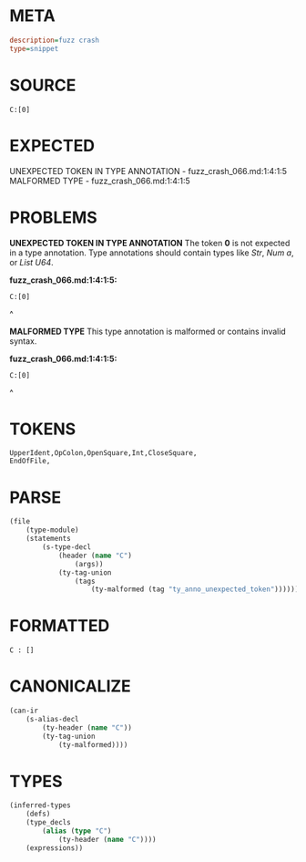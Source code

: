 # META
~~~ini
description=fuzz crash
type=snippet
~~~
# SOURCE
~~~roc
C:[0]
~~~
# EXPECTED
UNEXPECTED TOKEN IN TYPE ANNOTATION - fuzz_crash_066.md:1:4:1:5
MALFORMED TYPE - fuzz_crash_066.md:1:4:1:5
# PROBLEMS
**UNEXPECTED TOKEN IN TYPE ANNOTATION**
The token **0** is not expected in a type annotation.
Type annotations should contain types like _Str_, _Num a_, or _List U64_.

**fuzz_crash_066.md:1:4:1:5:**
```roc
C:[0]
```
   ^


**MALFORMED TYPE**
This type annotation is malformed or contains invalid syntax.

**fuzz_crash_066.md:1:4:1:5:**
```roc
C:[0]
```
   ^


# TOKENS
~~~zig
UpperIdent,OpColon,OpenSquare,Int,CloseSquare,
EndOfFile,
~~~
# PARSE
~~~clojure
(file
	(type-module)
	(statements
		(s-type-decl
			(header (name "C")
				(args))
			(ty-tag-union
				(tags
					(ty-malformed (tag "ty_anno_unexpected_token")))))))
~~~
# FORMATTED
~~~roc
C : []
~~~
# CANONICALIZE
~~~clojure
(can-ir
	(s-alias-decl
		(ty-header (name "C"))
		(ty-tag-union
			(ty-malformed))))
~~~
# TYPES
~~~clojure
(inferred-types
	(defs)
	(type_decls
		(alias (type "C")
			(ty-header (name "C"))))
	(expressions))
~~~
